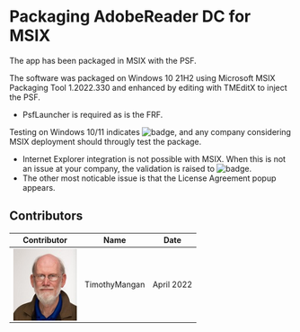 # Packaging AdobeReader DC for MSIX

The app has been packaged in MSIX with the PSF.

The software was packaged on Windows 10 21H2 using Microsoft MSIX Packaging Tool 1.2022.330 and enhanced by editing with TMEditX to inject the PSF.
* PsfLauncher is required as is the FRF.

Testing on Windows 10/11 indicates ![badge](https://img.shields.io/badge/-Mostly%20Works-yellow?style=for-the-badge), and any company considering MSIX deployment should througly test the package.  

* Internet Explorer integration is not possible with MSIX.  When this is not an issue at your company, the validation is raised to ![badge](https://img.shields.io/badge/-High%20Confidence-green?style=for-the-badge).
* The other most noticable issue is that the License Agreement popup appears.



## Contributors

| Contributor | Name | Date |
|----|----|----|
| [<img src="/media/Contributors/TimMangan.jpg" align="left" Height="128" />](/media/Contributors/TimMangan.jpg) | TimothyMangan | April 2022 |

